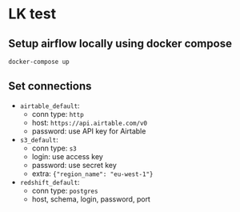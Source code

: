 # LK test

## Setup airflow locally using docker compose

```shell
docker-compose up
```

## Set connections

* `airtable_default`:
  * conn type: `http`
  * host: `https://api.airtable.com/v0`
  * password: use API key for Airtable
* `s3_default`:
  * conn type: `s3`
  * login: use access key
  * password: use secret key
  * extra: `{"region_name": "eu-west-1"}`
* `redshift_default`:
  * conn type: `postgres`
  * host, schema, login, password, port
